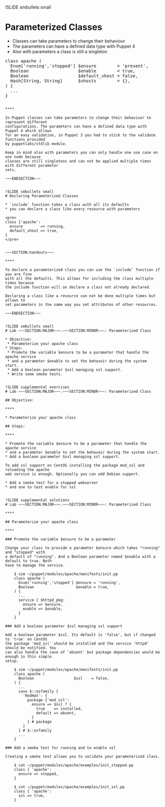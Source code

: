 !SLIDE smbullets small
# Parameterized Classes

* Classes can take parameters to change their behaviour
* The parameters can have a defined data type with Puppet 4
* Also with parameters a class is still a singleton

<pre>
class apache (
  Enum['running','stopped'] $ensure        = 'present',
  Boolean                   $enable        = true,
  Boolean                   $default_vhost = false,
  Hash[String, String]      $vhosts        = {},
) {
  ...
}
</pre>

~~~SECTION:handouts~~~

****

In Puppet classes can take parameters to change their behaviour to represent different
configurations. The parameters can have a defined data type with Puppet 4 which allows
for an easy validation, in Puppet 3 you had to stick to the validate functions provided
by puppetlabs/stdlib module.

Keep in mind also with parameters you can only handle one use case on one node because
classes are still singletons and can not be applied multiple times with different parameter
sets.

~~~ENDSECTION~~~


!SLIDE smbullets small
# Declaring Parameterized Classes

* `include` function takes a class with all its defaults
* you can declare a class like every resource with parameters

<pre>
class {'apache':
  ensure        => running,
  default_vhost => true,
}
</pre>


~~~SECTION:handouts~~~

****

To declare a parameterized class you can use the `include` function if you are fine
with all the defaults. This allows for including the class multiple times because
the include function will on declare a class not already declared.

Declaring a class like a resource can not be done multiple times but allows to
set parameters in the same way you set attributes of other resources.

~~~ENDSECTION~~~


!SLIDE smbullets small
# Lab ~~~SECTION:MAJOR~~~.~~~SECTION:MINOR~~~: Parameterized Class

* Objective:
 * Parameterize your apache class
* Steps:
 * Promote the variable $ensure to be a parameter that handle the apache service
 * and a parameter $enable to set the behavoir during the system start.
 * Add a boolean parameter $ssl managing ssl support.
 * Write some smoke tests.


!SLIDE supplemental exercises
# Lab ~~~SECTION:MAJOR~~~.~~~SECTION:MINOR~~~: Parameterized Class

## Objective:

****

* Parameterize your apache class

## Steps:

****

* Promote the variable $ensure to be a parameter that handle the apache service
* and a parameter $enable to set the behavoir during the system start.
* Add a boolean parameter $ssl managing ssl support.

To add ssl support on CentOS installing the package mod_ssl and reloading the apache
web service is enough. Optionally you can add Debian support.

* Add a smoke test for a stopped webserver
* and one to test enable for ssl


!SLIDE supplemental solutions
# Lab ~~~SECTION:MAJOR~~~.~~~SECTION:MINOR~~~: Parameterized Class

****

## Parameterize your apache class

****

### Promote the variable $ensure to be a parameter

Change your class to provide a parameter $ensure which takes "running" and "stopped" with
a default of "running". And a Boolean parameter named $enable with a default to true. Both
have to manage the service.

    $ vim ~/puppet/modules/apache/manifests/init.pp
    class apache (
      Enum['running','stopped'] $ensure = 'running',
      Boolean                   $enable = true,
    ) {
      ...
      service { $httpd_pkg:
        ensure => $ensure,
        enable => $enable,
      }
    }

### Add a boolean parameter $ssl managing ssl support

Add a boolean parameter $ssl. Its default is 'false', but if changed to 'true' on CentOS
the package 'mod_ssl' should be installed and the service 'httpd' should be notified. You
can also handle the case of 'absent' but package dependencies would be enough in this simple
setup.

    $ vim ~/puppet/modules/apache/manifests/init.pp
    class apache (
      Boolean                  $ssl    = false,
    ) {
      ...
      case $::osfamily {
        'RedHat': {
          package {'mod_ssl':
            ensure => $ssl ? {
              true    => installed,
              default => absent,
            }
          } # package
        }
      } # $::osfamily
      ...
    }

### Add a smoke test for running and to enable ssl

Creating a smoke test allows you to validate your parameterized class.

    $ cat ~/puppet/modules/apache/examples/init_stopped.pp 
    class { 'apache':
      ensure => stopped,
    }
    
    $ cat ~/puppet/modules/apache/examples/init_ssl.pp 
    class { 'apache':
      ssl => true,
    }
